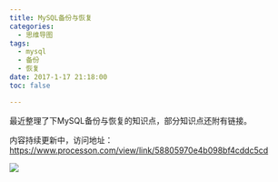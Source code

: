 ```yaml
---
title: MySQL备份与恢复
categories:
  - 思维导图
tags:
  - mysql
  - 备份
  - 恢复
date: 2017-1-17 21:18:00
toc: false

---
```


最近整理了下MySQL备份与恢复的知识点，部分知识点还附有链接。

内容持续更新中，访问地址：
https://www.processon.com/view/link/58805970e4b098bf4cddc5cd

![](http://7xvfir.com1.z0.glb.clouddn.com/MySQL%E5%A4%87%E4%BB%BD%E4%B8%8E%E6%81%A2%E5%A4%8D/%E6%95%B0%E6%8D%AE%E5%BA%93.png?imageView2/0/q/75|watermark/1/image/aHR0cDovLzd4dmZpci5jb20xLnowLmdsYi5jbG91ZGRuLmNvbS8lRTYlQjAlQjQlRTUlOEQlQjAvJUU1JThEJTlBJUU1JUFFJUEyJUU2JUIwJUI0JUU1JThEJUIwLnBuZw==/dissolve/100/gravity/SouthEast/dx/10/dy/10|imageslim)

